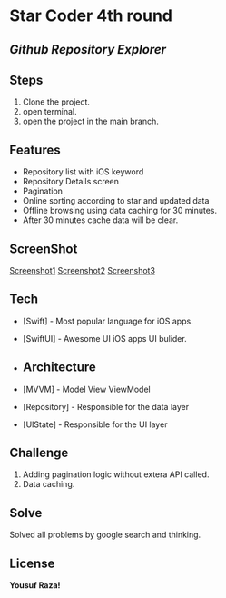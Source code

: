 


# Star Coder 4th round
## _Github Repository Explorer_



## Steps

1. Clone the project.
2. open terminal.
3. open the project in the main branch.

## Features

- Repository list with iOS keyword
- Repository Details screen
- Pagination
- Online sorting according to star and updated data
- Offline browsing using data caching for 30 minutes.
- After 30 minutes cache data will be clear.


## ScreenShot

[Screenshot1](https://drive.google.com/file/d/1-j4eq8WOxIRsludhbFfuT5nUxf0803mD/view?usp=drivesdk)
[Screenshot2](https://drive.google.com/file/d/11TXV4DANJL9gFJo3hh0THTjwebifLwrq/view?usp=drivesdk)
[Screenshot3](https://drive.google.com/file/d/1aiO4SSytIGJNmmUxbLNAl5PVymcKbQju/view?usp=drivesdk )



## Tech


- [Swift] - Most popular language for iOS apps.
- [SwiftUI] - Awesome UI iOS apps UI bulider.

- ## Architecture


- [MVVM] - Model View ViewModel
- [Repository] - Responsible for the data layer
- [UIState] -  Responsible for the UI layer


## Challenge
1. Adding pagination logic without extera API called.
2. Data caching.
## Solve
Solved all problems by google search and thinking.


## License



**Yousuf Raza!**


